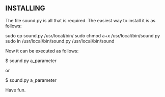 INSTALLING
----------

The file sound.py is all that is required. The easiest way to install it is as follows:

sudo cp sound.py /usr/local/bin/
sudo chmod a+x /usr/local/bin/sound.py
sudo ln /usr/local/bin/sound.py /usr/local/bin/sound

Now it can be executed as follows:

$ sound.py a_parameter

or

$ sound.py a_parameter

Have fun.
